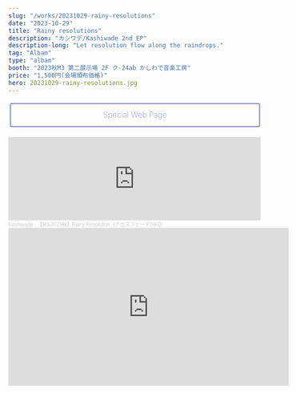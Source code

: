 ```yaml
---
slug: "/works/20231029-rainy-resolutions"
date: "2023-10-29"
title: "Rainy resolutions"
description: "カシワデ/Kashiwade 2nd EP"
description-long: "Let resolution flow along the raindrops."
tag: "Albam"
type: "albam"
booth: "2023秋M3 第二展示場 2F ク-24ab かしわで音楽工房"
price: "1,500円(会場頒布価格)"
hero: 20231029-rainy-resolutions.jpg
---
```


<div class="container">
  <a href="/special/rainy-resolutions" class="spec-web-button">Special Web Page</a><br>
</div>
<br>


<style>
.container{
    text-align:center;
}

.spec-web-button{
    display: inline-block;
    text-align: center;
    padding: .6em 1.2em;
    cursor: pointer;
    line-height: 1.5;
    font-size: 90%;
    border-radius: .25em;
    overflow: hidden;
    color: #878ac4;
    background-color: transparent;
    text-decoration: none;
    border: 1px solid #878ac4;
    -webkit-transition: all .2s;
    transition: all .2s;
    padding: .7em;
    font-size: 110%;
    box-sizing: border-box;
    border-width: 2px;
    width: 100%;
    max-width: 500px;
    margin: .2em ;
    font-weight: 200;
}
.spec-web-button:hover{
    background-color: #878ac4;
    color: #fff;
    text-decoration: none;
    border-color: transparent;
}
</style>


<iframe width="100%" height="166" scrolling="no" frameborder="no" allow="autoplay" src="https://w.soundcloud.com/player/?url=https%3A//api.soundcloud.com/tracks/1646497134&color=%23ff5500&auto_play=false&hide_related=false&show_comments=true&show_user=true&show_reposts=false&show_teaser=true"></iframe><div style="font-size: 10px; color: #cccccc;line-break: anywhere;word-break: normal;overflow: hidden;white-space: nowrap;text-overflow: ellipsis; font-family: Interstate,Lucida Grande,Lucida Sans Unicode,Lucida Sans,Garuda,Verdana,Tahoma,sans-serif;font-weight: 100;"><a href="https://soundcloud.com/kashiwade" title="Kashiwade" target="_blank" style="color: #cccccc; text-decoration: none;">Kashiwade</a> · <a href="https://soundcloud.com/kashiwade/m3-2023rainy-resolutionxfd" title="【M3-2023秋】Rainy Resolution（クロスフェード/XFD）" target="_blank" style="color: #cccccc; text-decoration: none;">【M3-2023秋】Rainy Resolution（クロスフェード/XFD）</a></div>

<iframe width="560" height="315" src="https://www.youtube.com/embed/9eAw6zHuuQI?si=5LikI3j1BDlbeWVV" title="YouTube video player" frameborder="0" allow="accelerometer; autoplay; clipboard-write; encrypted-media; gyroscope; picture-in-picture; web-share" allowfullscreen></iframe>